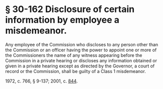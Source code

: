 # § 30-162 Disclosure of certain information by employee a misdemeanor.

<p>Any employee of the Commission who discloses to any person other than the Commission or an officer having the power to appoint one or more of the Commissioners the name of any witness appearing before the Commission in a private hearing or discloses any information obtained or given in a private hearing except as directed by the Governor, a court of record or the Commission, shall be guilty of a Class 1 misdemeanor.</p><p>1972, c. 766, § 9-137; 2001, c. <a href='http://lis.virginia.gov/cgi-bin/legp604.exe?011+ful+CHAP0844'>844</a>.</p>